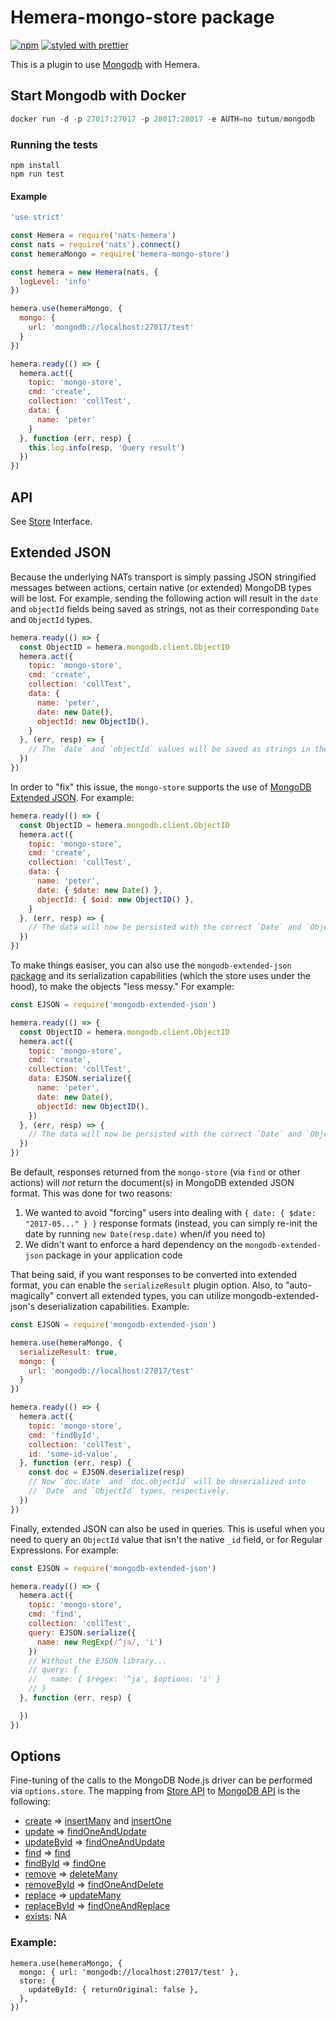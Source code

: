 # Hemera-mongo-store package

[![npm](https://img.shields.io/npm/v/hemera-mongo-store.svg?maxAge=3600)](https://www.npmjs.com/package/hemera-mongo-store)
[![styled with prettier](https://img.shields.io/badge/styled_with-prettier-ff69b4.svg)](#badge)

This is a plugin to use [Mongodb](https://www.mongodb.com/) with Hemera.

## Start Mongodb with Docker

```js
docker run -d -p 27017:27017 -p 28017:28017 -e AUTH=no tutum/mongodb
```

### Running the tests

```
npm install
npm run test
```

#### Example

```js
'use strict'

const Hemera = require('nats-hemera')
const nats = require('nats').connect()
const hemeraMongo = require('hemera-mongo-store')

const hemera = new Hemera(nats, {
  logLevel: 'info'
})

hemera.use(hemeraMongo, {
  mongo: {
    url: 'mongodb://localhost:27017/test'
  }
})

hemera.ready(() => {
  hemera.act({
    topic: 'mongo-store',
    cmd: 'create',
    collection: 'collTest',
    data: {
      name: 'peter'
    }
  }, function (err, resp) {
    this.log.info(resp, 'Query result')
  })
})

```

## API

See [Store](https://github.com/hemerajs/hemera/tree/master/packages/hemera-store) Interface.

## Extended JSON
Because the underlying NATs transport is simply passing JSON stringified messages between actions, certain native (or extended) MongoDB types will be lost. For example, sending the following action will result in the `date` and `objectId` fields being saved as strings, not as their corresponding `Date` and `ObjectId` types.
```js
hemera.ready(() => {
  const ObjectID = hemera.mongodb.client.ObjectID
  hemera.act({
    topic: 'mongo-store',
    cmd: 'create',
    collection: 'collTest',
    data: {
      name: 'peter',
      date: new Date(),
      objectId: new ObjectID(),
    }
  }, (err, resp) => {
    // The `date` and `objectId` values will be saved as strings in the database!
  })
})
```
In order to "fix" this issue, the `mongo-store` supports the use of [MongoDB Extended JSON](https://docs.mongodb.com/manual/reference/mongodb-extended-json/). For example:
```js
hemera.ready(() => {
  const ObjectID = hemera.mongodb.client.ObjectID
  hemera.act({
    topic: 'mongo-store',
    cmd: 'create',
    collection: 'collTest',
    data: {
      name: 'peter',
      date: { $date: new Date() },
      objectId: { $oid: new ObjectID() },
    }
  }, (err, resp) => {
    // The data will now be persisted with the correct `Date` and `ObjectId` types.
  })
})
```
To make things easiser, you can also use the `mongodb-extended-json` [package](https://www.npmjs.com/package/mongodb-extended-json) and its serialization capabilities (which the store uses under the hood), to make the objects "less messy." For example:
```js
const EJSON = require('mongodb-extended-json')

hemera.ready(() => {
  const ObjectID = hemera.mongodb.client.ObjectID
  hemera.act({
    topic: 'mongo-store',
    cmd: 'create',
    collection: 'collTest',
    data: EJSON.serialize({
      name: 'peter',
      date: new Date(),
      objectId: new ObjectID(),
    })
  }, (err, resp) => {
    // The data will now be persisted with the correct `Date` and `ObjectId` types.
  })
})
```

Be default, responses returned from the `mongo-store` (via `find` or other actions) will *not* return the document(s) in MongoDB extended JSON format. This was done for two reasons:
1. We wanted to avoid "forcing" users into dealing with `{ date: { $date: "2017-05..." } }` response formats (instead, you can simply re-init the date by running `new Date(resp.date)` when/if you need to)
2. We didn't want to enforce a hard dependency on the `mongodb-extended-json` package in your application code

That being said, if you want responses to be converted into extended format, you can enable the `serializeResult` plugin option. Also, to "auto-magically" convert all extended types, you can utilize mongodb-extended-json's deserialization capabilities. Example:
```js
const EJSON = require('mongodb-extended-json')

hemera.use(hemeraMongo, {
  serializeResult: true,
  mongo: {
    url: 'mongodb://localhost:27017/test'
  }
})

hemera.ready(() => {
  hemera.act({
    topic: 'mongo-store',
    cmd: 'findById',
    collection: 'collTest',
    id: 'some-id-value',
  }, function (err, resp) {
    const doc = EJSON.deserialize(resp)
    // Now `doc.date` and `doc.objectId` will be deserialized into
    // `Date` and `ObjectId` types, respectively.
  })
})
```
Finally, extended JSON can also be used in queries. This is useful when you need to query an `ObjectId` value that isn't the native `_id` field, or for Regular Expressions. For example:
```js
const EJSON = require('mongodb-extended-json')

hemera.ready(() => {
  hemera.act({
    topic: 'mongo-store',
    cmd: 'find',
    collection: 'collTest',
    query: EJSON.serialize({
      name: new RegExp(/^ja/, 'i')
    })
    // Without the EJSON library...
    // query: {
    //   name: { $regex: '^ja', $options: 'i' }
    // }
  }, function (err, resp) {

  })
})
```

## Options

Fine-tuning of the calls to the MongoDB Node.js driver can be performed via `options.store`. The mapping from [Store API](https://github.com/hemerajs/hemera/tree/master/packages/hemera-store#store-api) to [MongoDB API](http://mongodb.github.io/node-mongodb-native/2.2/api/) is the following:
* [create](https://github.com/hemerajs/hemera/tree/master/packages/hemera-store#create) => [insertMany](http://mongodb.github.io/node-mongodb-native/2.2/api/Collection.html#insertMany) and [insertOne](http://mongodb.github.io/node-mongodb-native/2.2/api/Collection.html#insertOne)
* [update](https://github.com/hemerajs/hemera/tree/master/packages/hemera-store#update) => [findOneAndUpdate](http://mongodb.github.io/node-mongodb-native/2.2/api/Collection.html#findOneAndUpdate)
* [updateById](https://github.com/hemerajs/hemera/tree/master/packages/hemera-store#updatebyid) => [findOneAndUpdate](http://mongodb.github.io/node-mongodb-native/2.2/api/Collection.html#findOneAndUpdate)
* [find](https://github.com/hemerajs/hemera/tree/master/packages/hemera-store#find) => [find](http://mongodb.github.io/node-mongodb-native/2.2/api/Collection.html#find)
* [findById](https://github.com/hemerajs/hemera/tree/master/packages/hemera-store#findbyid) => [findOne](http://mongodb.github.io/node-mongodb-native/2.2/api/Collection.html#findOne)
* [remove](https://github.com/hemerajs/hemera/tree/master/packages/hemera-store#remove) => [deleteMany](http://mongodb.github.io/node-mongodb-native/2.2/api/Collection.html#deleteMany)
* [removeById](https://github.com/hemerajs/hemera/tree/master/packages/hemera-store#removebyid) => [findOneAndDelete](http://mongodb.github.io/node-mongodb-native/2.2/api/Collection.html#findOneAndDelete)
* [replace](https://github.com/hemerajs/hemera/tree/master/packages/hemera-store#replace) => [updateMany](http://mongodb.github.io/node-mongodb-native/2.2/api/Collection.html#updateMany)
* [replaceById](https://github.com/hemerajs/hemera/tree/master/packages/hemera-store#replacebyid) => [findOneAndReplace](http://mongodb.github.io/node-mongodb-native/2.2/api/Collection.html#findOneAndReplace)
* [exists](https://github.com/hemerajs/hemera/tree/master/packages/hemera-store#exists): NA

### Example:

```
hemera.use(hemeraMongo, {
  mongo: { url: 'mongodb://localhost:27017/test' },
  store: {
    updateById: { returnOriginal: false },
  },
})
```
